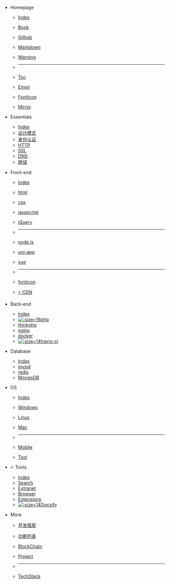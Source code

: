 - Homepage
  - [<i class="ri-rocket-line"></i> Index](/home/)
  
  - [<i class="fa fa-book"></i> Book](/home/book.md)
  
  - [<i class="fa fa-github fa-lg"></i> Github](/tools/github.md)
  
  - [<i class="icon octicon-file markdown-icon"></i> Markdown](/tools/markdown.md)
  
  - [<i class="fa fa-warning light-red"></i> Warning](/home/?id=warning)
  
  - <hr>
  
  - [<i class="fa fa-list-ul fa-flip-horizontal"></i> Toc](/home/toc)
  
  - [<i class="bi bi-emoji-wink"></i> Emoji](/home/emoji.md)
  
  - [<i class="fa fa-fonticons"></i> FontIcon](/front-end/iconfont.md)
  
  - [<ion-icon name="fast-food-outline"></ion-icon> Mirror](/home/?id=镜像站)
  
- Essentials
  - [<i class="ri-rocket-line"></i> Index](/essential/)
  - [设计模式](/设计模式/)
  - [身份认证](/essential/identity.md)
  - [HTTP](/essential/http.md)
  - [SSL](/essential/?id=ssl)
  - [DNS](/essential/?id=dns)
  - [跨域](/essential/cross-domain.md "跨域")
  
- Front-end
  - [<i class="ri-rocket-line"></i> Index](/front-end/)
  
  - [<i class="fa fa-html5 medium-orange"></i> html](/front-end/html/)
  
  - [<i class="fa fa-css3 medium-blue"></i> css](/front-end/css/)
  
  - [<i class="icon octicon-file js-icon medium-yellow"></i> javascript](/front-end/javascript/)
  
  - [<i class="icon octicon-file jquery-icon medium-blue"></i> jQuery](/front-end/jquery.md)
  
  - <hr>
  
  - [<i class="icon octicon-file node-icon"></i> node.js](/front-end/node.js/)
  
  - [<i class="iconfont icon-uniapp dark-green"></i> uni-app](/front-end/uniapp/)
  
  - [<i class="icon octicon-file vue-icon light-green"></i> vue](/front-end/vue/)
  
  - <hr>
  
  - [<i class="fa fa-fonticons"></i> fonticon](/front-end/iconfont.md)
  
  - [⚡ CDN](/front-end/?id=CDN-⚡)
  
- Back-end
  - [<i class="ri-rocket-line"></i> Index](/back-end/)
  - [![](https://www.php.net/favicon.ico ':size=16')php](/back-end/php/)
  - [<i class="fa fa-fire medium-green"></i> thinkphp](/back-end/thinkphp/)
  - [<i class="icon octicon-file nginx-icon dark-green"></i> nginx](/back-end/nginx.md)
  - [<span class="icon octicon-file docker-icon dark-blue"></span> docker](/back-end/docker.md "Docker")
  - [![](https://cdn.travis-ci.org/images/favicon-076a22660830dc325cc8ed70e7146a59.png ':size=14')travis-ci](/back-end/travis-ci.md "Travis Ci")
  
- Database
  - [<i class="ri-rocket-line"></i> Index](/database/)
  - [<i class="icon octicon-file mysql-icon dark-blue"></i> mysql](/database/mysql/)
  - [<i class="icon octicon-file redis-icon medium-red"></i> redis](/database/redis/)
  - [<i class="icon octicon-file mongodb-icon dark-green"></i> MongoDB](/database/mongodb.md)
  
- OS
  - [<i class="ri-rocket-line"></i> Index](/os/)
  
  - [<i class="fa fa-windows"></i> Windows](/os/windows/)
  
  - [<i class="fa fa-linux"></i> Linux](/os/linux/)
  
  - [<i class="fa fa-apple"></i> Mac](/os/mac/)
  
  - <hr />
  
  - [<i class="fa fa-mobile"></i> Mobile](/os/mobile/)
  
  - [<i class="fa fa-wrench"></i> Tool](/tools/)
  
- 🔥 Tools
  - [<i class="ri-rocket-line"></i> Index](/tools/)
  - [<i class="ri-search-line"></i> Search](/tools/?id=软件资源-)
  - [<i class="ri-magic-line dark-yellow"></i> Extranet](/tools/vpn.md)
  - [<i class="ri-earth-line medium-green"></i> Browser](/tools/browser.md "浏览器")
  - [<ion-icon name="extension-puzzle-outline"></ion-icon> Extensions](/tools/browser-extensions)
  - [![](http://docsify.js.org/_media/favicon.ico ':size=14')Docsify](/tools/docsify.md)
  
- More
  - [<i class="ri-fire-line light-red"></i> 开发框架](/开发框架/)
  
  - [<i class="ri-fire-line light-red"></i> 功能列表](/function-list/)
  
  - [<i class="ri-fire-line light-red"></i> BlockChain](/blockchain/)
  
  - [<i class="ri-fire-line light-red"></i> Project](/project/)
  
  - <hr />
  
  - [TechStack](/tech-stack/ "技术栈")

<!--

- [<i class="fa fa-laptop"></i> Homepage](/home/)
- <i class="fa fa-folder-open-o"></i> [Front-end](/front-end/)
  - [<i class="fa fa-html5 medium-orange"></i> html](/front-end/html/)
  - [<i class="fa fa-css3 medium-blue"></i> css](/front-end/css/)
  - [<i class="icon octicon-file js-icon medium-yellow"></i> javascript](/front-end/javascript/)
  - [<i class="icon octicon-file node-icon"></i> node.js](/front-end/node.js/)
  - [<i class="iconfont icon-uniapp dark-green"></i> uni-app](/front-end/uniapp/)
  - [<i class="icon octicon-file vue-icon light-green"></i> vue](/front-end/vue/)
- <i class="fa fa-folder-open-o"></i> Back-end
  - [<span class="icon octicon-file php-icon dark-blue "></span> php](/back-end/php/)
  - [thinkphp](/back-end/thinkphp/)
  - [<span class="icon octicon-file docker-icon dark-blue "></span> docker](/back-end/docker.md "Docker")
- <i class="fa fa-folder-open-o"></i> Database
  - [<i class="iconfont icon-mysql"></i> mysql](/database/mysql/)
  - [<i class="iconfont icon-redis"></i> redis](/database/redis/)
- <i class="fa fa-folder-open-o"></i> [OS](/os/)
  - [<i class="fa fa-windows"></i> Windows](/os/windows/)
  - [<i class="fa fa-linux"></i> Linux](/os/linux/)
  - [<i class="fa fa-apple"></i> Mac](/os/mac/)
- [<i class="fa fa-cube"></i> Tools](/tools/)
- <i class="fa fa-ellipsis-h"></i>
  - [开发框架](/开发框架/)
  - [区块链](/区块链/)
  - [设计模式](/设计模式/)

-->
